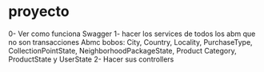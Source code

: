 # proyecto
0- Ver como funciona Swagger
1- hacer los services de todos los abm que no son transacciones
Abmc bobos: 
City, Country, Locality, PurchaseType, CollectionPointState, NeighborhoodPackageState, 
Product Category, ProductState y UserState
2- Hacer sus controllers

